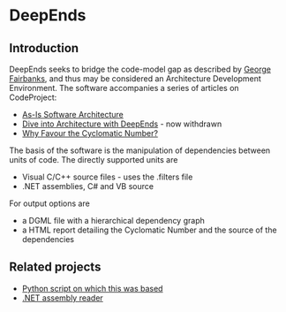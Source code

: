 # DeepEnds

## Introduction

DeepEnds seeks to bridge the code-model gap as described by [George Fairbanks](http://georgefairbanks.com/book/), and thus may be considered an Architecture Development Environment. The software accompanies a series of articles on CodeProject:
* [As-Is Software Architecture](http://www.codeproject.com/Articles/1098935/As-Is-Software-Architecture)
* [Dive into Architecture with DeepEnds](http://htmlpreview.github.com/?https://github.com/zebmason/DeepEnds/blob/master/Doc/userguide.html) - now withdrawn
* [Why Favour the Cyclomatic Number?](http://www.codeproject.com/Tips/1116433/Why-Favour-the-Cyclomatic-Number)

The basis of the software is the manipulation of dependencies between units of code. The directly supported units are

* Visual C/C++ source files - uses the .filters file
* .NET assemblies, C# and VB source

For output options are

* a DGML file with a hierarchical dependency graph
* a HTML report detailing the Cyclomatic Number and the source of the dependencies

## Related projects
* [Python script on which this was based](https://github.com/zebmason/itdepends)
* [.NET assembly reader](https://github.com/zebmason/netdepends)
